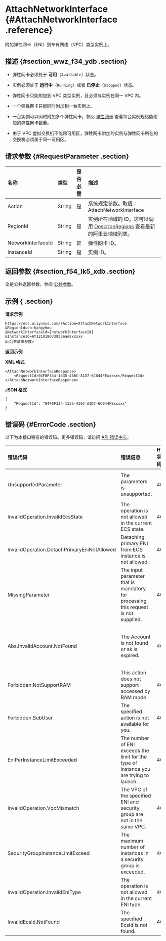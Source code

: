 # AttachNetworkInterface {#AttachNetworkInterface .reference}

附加弹性网卡（ENI）到专有网络（VPC）类型实例上。

## 描述 {#section_wwz_f34_ydb .section}

-   弹性网卡必须处于 **可用**（`Available`）状态。

-   实例必须处于 **运行中**（`Running`）或者 **已停止**（`Stopped`）状态。

-   弹性网卡只能附加到 VPC 类型实例，且必须与实例在同一 VPC 内。

-   一个弹性网卡只能同时附加到一台实例上。

-   一台实例可以同时附加多个弹性网卡，参阅 [弹性网卡](../cn.zh-CN/产品简介/网络和安全性/弹性网卡.md#) 查看每台实例规格能附加的弹性网卡数量。

-   由于 VPC 虚拟交换机不能跨可用区，弹性网卡附加的实例与弹性网卡所在的交换机必须属于同一可用区。


## 请求参数 {#RequestParameter .section}

|名称|类型|是否必需|描述|
|:-|:-|:---|:-|
|Action|String|是|系统规定参数。取值：AttachNetworkInterface|
|RegionId|String|是|实例所在地域的 ID。您可以调用 [DescribeRegions](cn.zh-CN/API参考/地域/DescribeRegions.md#) 查看最新的阿里云地域列表。|
|NetworkInterfaceId|String|是|弹性网卡 ID。|
|InstanceId|String|是|实例 ID。|

## 返回参数 {#section_f54_lk5_xdb .section}

全是公共返回参数。参阅 [公共参数](cn.zh-CN/API参考/调用方式/公共参数.md#)。

## 示例 { .section}

**请求示例** 

```
https://ecs.aliyuncs.com/?Action=AttachNetworkInterface
&RegionId=cn-hangzhou
&NetworkInterfaceId=[networkInterfaceId]
&InstanceId=AY121018033933eae8xxxxx
&<公共请求参数>
```

**返回示例** 

**XML 格式**

```
<AttachNetworkInterfaceResponse>
    <RequestId>04F0F334-1335-436C-A1D7-6C044FExxxxx</RequestId>
</AttachNetworkInterfaceResponse>
```

 **JSON 格式** 

```
{
    "RequestId": "04F0F334-1335-436C-A1D7-6C044FExxxxx"
}
```

## 错误码 {#ErrorCode .section}

以下为本接口特有的错误码。更多错误码，请访问 [API 错误中心](https://error-center.aliyun.com/status/product/Ecs)。

|错误代码|错误信息|HTTP 状态码|说明|
|:---|:---|:-------|:-|
|UnsupportedParameter|The parameters is unsupported.|400|该参数不存在，或者不支持该参数。|
|InvalidOperation.InvalidEcsState|The operation is not allowed in the current ECS state.|400|当前实例状态不支持该操作。|
|InvalidOperation.DetachPrimaryEniNotAllowed|Detaching primary ENI from ECS instance is not allowed.|400|不允许从实例上解绑主网卡。|
|MissingParameter|The input parameter that is mandatory for processing this request is not supplied.|400|缺少必需参数。|
|Abs.InvalidAccount.NotFound|The Account is not found or ak is expired.|403|您的阿里云账号不存在，或者您的 AccessKey 已经过期。|
|Forbidden.NotSupportRAM|This action does not support accessed by RAM mode.|403|不允许 RAM 用户执行该操作。|
|Forbidden.SubUser|The specified action is not available for you.|403|不允许 RAM 用户执行该操作。|
|EniPerInstanceLimitExceeded|The number of ENI exceeds the limit for the type of instance you are trying to launch.|403|弹性网卡的数量超过了指定实例类型允许的最大值。|
|InvalidOperation.VpcMismatch|The VPC of the specified ENI and security group are not in the same VPC.|403|指定的弹性网卡和安全组 ID 不在同一个 VPC。|
|SecurityGroupInstanceLimitExceed|The maximum number of instances in a security group is exceeded.|403|该安全组内已有的实例数量已超出最大限制。|
|InvalidOperation.InvalidEniType|The operation is not allowed in the current ENI type.|403|当前弹性网卡类型不支持该操作。|
|InvalidEcsId.NotFound|The specified EcsId is not found.|404|指定的实例 ID 不存在。|

